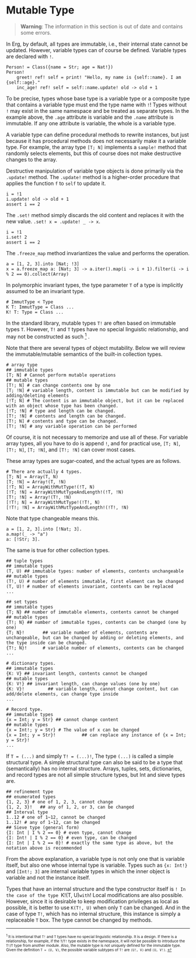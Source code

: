 # Mutable Type

> __Warning__: The information in this section is out of date and contains some errors.

In Erg, by default, all types are immutable, i.e., their internal state cannot be updated.
However, variable types can of course be defined. Variable types are declared with `!`.

```erg
Person! = Class({name = Str; age = Nat!})
Person!
    greet! ref! self = print! "Hello, my name is {self::name}. I am {self::age}."
    inc_age! ref! self = self::name.update! old -> old + 1
```

To be precise, types whose base type is a variable type or a composite type that contains a variable type must end the type name with `!`! Types without `!` may exist in the same namespace and be treated as separate types.
In the example above, the `.age` attribute is variable and the `.name` attribute is immutable. If any one attribute is variable, the whole is a variable type.

A variable type can define procedural methods to rewrite instances, but just because it has procedural methods does not necessarily make it a variable type. For example, the array type `[T; N]` implements a `sample!` method that randomly selects elements, but this of course does not make destructive changes to the array.

Destructive manipulation of variable type objects is done primarily via the `.update!` method. The `.update!` method is a higher-order procedure that applies the function `f` to `self` to update it.

```erg
i = !1
i.update! old -> old + 1
assert i == 2
```

The `.set!` method simply discards the old content and replaces it with the new value. `.set! x = .update! _ -> x`.

```erg
i = !1
i.set! 2
assert i == 2
```

The `.freeze_map` method invariantizes the value and performs the operation.

```erg
a = [1, 2, 3].into [Nat; !3]
x = a.freeze_map a: [Nat; 3] -> a.iter().map(i -> i + 1).filter(i -> i % 2 == 0).collect(Array)
```

In polymorphic invariant types, the type parameter `T` of a type is implicitly assumed to be an invariant type.

```erg
# ImmutType < Type
K T: ImmutType = Class ...
K! T: Type = Class ...
```

In the standard library, mutable types `T!` are often based on immutable types `T`. However, `T!` and `T` types have no special linguistic relationship, and may not be constructed as such [<sup id="f1">1</sup>](#1) .

Note that there are several types of object mutability.
Below we will review the immutable/mutable semantics of the built-in collection types.

``` erg
# array type
## immutable types
[T; N] # Cannot perform mutable operations
## mutable types
[T!; N] # can change contents one by one
[T; !N] # variable length, content is immutable but can be modified by adding/deleting elements
[!T; N] # The content is an immutable object, but it can be replaced with an object whose type has been changed.
[!T; !N] # type and length can be changed.
[T!; !N] # contents and length can be changed.
[T!; N] # contents and type can be changed.
[T!; !N] # any variable operation can be performed
```

Of course, it is not necessary to memorize and use all of these.
For variable array types, all you have to do is append `!`, and for practical use, `[T; N]`, `[T!; N]`, `[T; !N]`, and `[T!; !N]` can cover most cases.

These array types are sugar-coated, and the actual types are as follows.

```erg
# There are actually 4 types.
[T; N] = Array(T, N)
[T; !N] = Array!(T, !N)
[!T; N] = ArrayWithMutType!(!T, N)
[!T; !N] = ArrayWithMutTypeAndLength!(!T, !N)
[T!; !N] = Array!(T!, !N)
[!T!; N] = ArrayWithMutType!(!T!, N)
[!T!; !N] = ArrayWithMutTypeAndLength!(!T!, !N)
```

Note that type changeable means this.

```erg
a = [1, 2, 3].into [!Nat; 3].
a.map!(_ -> "a")
a: [!Str; 3].
```

The same is true for other collection types.

```erg
## tuple types
## immutable types
(T, U) ## immutable types: number of elements, contents unchangeable
## mutable types
(T!, U) # number of elements immutable, first element can be changed
(T, U)! # number of elements invariant, contents can be replaced
...
```

```erg
## set types
## immutable types
{T; N} ## number of immutable elements, contents cannot be changed
## mutable types
{T!; N} ## number of immutable types, contents can be changed (one by one)
{T; N}!       ## variable number of elements, contents are unchangeable, but can be changed by adding or deleting elements, and the type inside can be changed.
{T!; N}!      # variable number of elements, contents can be changed
...
```

```erg
# dictionary types.
## immutable types
{K: V} ## invariant length, contents cannot be changed
## mutable types
{K: V!} ## invariant length, can change values (one by one)
{K: V}!         ## variable length, cannot change content, but can add/delete elements, can change type inside
...
```

```erg
# Record type.
## immutable types
{x = Int; y = Str} ## cannot change content
## mutable types
{x = Int!; y = Str} # The value of x can be changed
{x = Int; y = Str}!          ## can replace any instance of {x = Int; y = Str}!
...
```

If `T = (...)` and simply `T! = (...)!`, The type `(...)` is called a simple structural type. A simple structural type can also be said to be a type that (semantically) has no internal structure.
Arrays, tuples, sets, dictionaries, and record types are not all simple structure types, but Int and sieve types are.

```erg
## refinement type
## enumerated types
{1, 2, 3} # one of 1, 2, 3, cannot change
{1, 2, 3}!   ## any of 1, 2, or 3, can be changed
## Interval type
1..12 # one of 1~12, cannot be changed
1..12! # any of 1~12, can be changed
## Sieve type (general form)
{I: Int | I % 2 == 0} # even type, cannot change
{I: Int! | I % 2 == 0} # even type, can be changed
{I: Int | I % 2 == 0}! # exactly the same type as above, but the notation above is recommended
```

From the above explanation, a variable type is not only one that is variable itself, but also one whose internal type is variable.
Types such as `{x: Int!}` and `[Int!; 3]` are internal variable types in which the inner object is variable and not the instance itself.

Types that have an internal structure and the type constructor itself is `! In the case of the type `K!(T, U)` with `! Local modifications are also possible.
However, since it is desirable to keep modification privileges as local as possible, it is better to use `K(T!, U)` when only `T` can be changed.
And in the case of type `T!`, which has no internal structure, this instance is simply a replaceable `T` box. The type cannot be changed by methods.

---

<span id="1" style="font-size:x-small"><sup>1</sup> It is intentional that `T!` and `T` types have no special linguistic relationship. It is a design. If there is a relationship, for example, if the `T`/`T!` type exists in the namespace, it will not be possible to introduce the `T!`/`T` type from another module. Also, the mutable type is not uniquely defined for the immutable type. Given the definition `T = (U, V)`, the possible variable subtypes of `T!` are `(U!, V)` and `(U, V!)`. [↩](#f1)</span>
